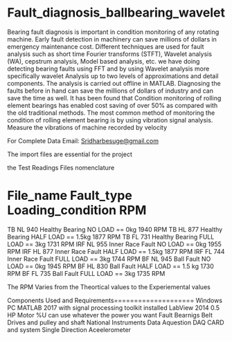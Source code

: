 # Fault_diagnosis_ballbearing_wavelet
Bearing fault diagnosis is important in condition monitoring of any rotating machine. 
Early fault detection in machinery can save millions of dollars in emergency maintenance cost.
Different techniques are used for fault analysis such as short time Fourier transforms (STFT), 
Wavelet analysis (WA), cepstrum analysis, Model based analysis, etc. we have doing detecting bearing faults using FFT and by using Wavelet
analysis more specifically wavelet Analysis up to two levels of approximations and detail components.
The analysis is carried out offline in MATLAB. 
Diagnosing the faults before in hand can save the millions of dollars of industry and can save the time as well.
It has been found that Condition monitoring of rolling element bearings has enabled cost saving of over 50% 
as compared with the old traditional methods. 
The most common method of monitoring the condition of rolling element bearing is by using vibration signal analysis.
Measure the vibrations of machine recorded by velocity

For Complete Data Email: Sridharbesuge@gmail.com


The import files are essential for the project 

the Test Readings Files nomenclature 
  
  File_name          Fault_type            Loading_condition         RPM
  ===========================================================================
  TB NL 940          Healthy Bearing        NO   LOAD == 0kg         1940 RPM
  TB HL 877          Healthy Bearing        HALF LOAD == 1.5kg       1877 RPM
  TB FL 731          Healthy Bearing        FULL LOAD == 3kg         1731 RPM
  IRF NL 955         Inner Race Fault       NO   LOAD == 0kg         1955 RPM
  IRF HL 877         Inner Race Fault       HALF LOAD == 1.5kg       1877 RPM
  IRF FL 744         Inner Race Fault       FULL LOAD == 3kg         1744 RPM 
  BF NL 945          Ball Fault             NO   LOAD == 0kg         1945 RPM
  BF HL 830          Ball Fault             HALF LOAD == 1.5 kg      1730 RPM 
  BF FL 735          Ball Fault             FULL LOAD == 3kg         1735 RPM
  
  The RPM Varies from the Theortical values to the Experiemental values
  
  
  Components Used and Requirements====================
  Windows PC 
  MATLAB 2017 with signal processing toolkit installed
  LabView 2014
  0.5 HP Motor %U can use whatever the power you want
  Fault Bearnigs
  Belt Drives and pulley and shaft 
  National Instruments Data Aquestion DAQ CARD and system 
  Single Direction Aceelerometer

